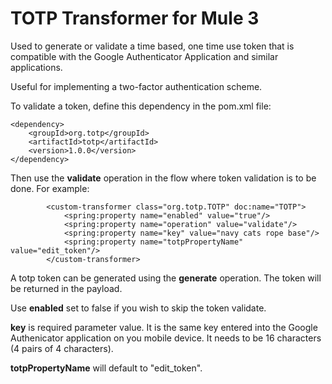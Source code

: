 # TOTP Transformer for Mule 3
Used to generate or validate a time based, one time use token that is compatible with the Google Authenticator Application and similar applications.

Useful for implementing a two-factor authentication scheme.

To validate a token, define this dependency in the pom.xml file:

```
<dependency>
	<groupId>org.totp</groupId>
	<artifactId>totp</artifactId>
	<version>1.0.0</version>
</dependency>
```

Then use the **validate** operation in the flow where token validation is to be done. For example:

```
        <custom-transformer class="org.totp.TOTP" doc:name="TOTP">
            <spring:property name="enabled" value="true"/>
            <spring:property name="operation" value="validate"/>
            <spring:property name="key" value="navy cats rope base"/>
            <spring:property name="totpPropertyName" value="edit_token"/>
        </custom-transformer>
```

A totp token can be generated using the **generate** operation. The token will be returned in the payload.

Use **enabled** set to false if you wish to skip the token validate.

**key** is required parameter value. It is the same key entered into the Google Authenicator application on you mobile device. It needs to be 16 characters (4 pairs of 4 characters).

**totpPropertyName** will default to "edit_token".
